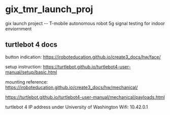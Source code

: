 # gix_tmr_launch_proj
gix launch project -- T-mobile autonomous robot 5g signal testing for indoor enviornment

## turtlebot 4 docs
button indication: https://iroboteducation.github.io/create3_docs/hw/face/

setup instruction: https://turtlebot.github.io/turtlebot4-user-manual/setup/basic.html

mounting reference: https://iroboteducation.github.io/create3_docs/hw/mechanical/

https://turtlebot.github.io/turtlebot4-user-manual/mechanical/payloads.html

turtlebot 4 IP address under University of Washington Wifi: 10.42.0.1

